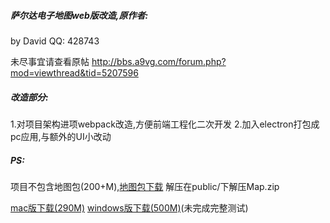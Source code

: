 
##### 萨尔达电子地图web版改造,原作者:

by David
QQ: 428743

未尽事宜请查看原帖
http://bbs.a9vg.com/forum.php?mod=viewthread&tid=5207596



##### 改造部分:
1.对项目架构进项webpack改造,方便前端工程化二次开发
2.加入electron打包成pc应用,与额外的UI小改动

##### PS:
项目不包含地图包(200+M),[地图包下载](http://map.wuyuhao.top/download/Map.zip)
解压在public/下解压Map.zip

[mac版下载(290M)](http://map.wuyuhao.top/download/zerldamap.dmg)
[windows版下载(500M)](http://map.wuyuhao.top/download/zerldamap-Web-Setup-1.0.0.exe)(未完成完整测试)
